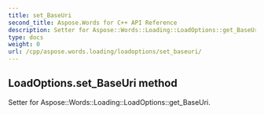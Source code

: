 ```yaml
---
title: set_BaseUri
second_title: Aspose.Words for C++ API Reference
description: Setter for Aspose::Words::Loading::LoadOptions::get_BaseUri. 
type: docs
weight: 0
url: /cpp/aspose.words.loading/loadoptions/set_baseuri/
---
```

## LoadOptions.set_BaseUri method


Setter for Aspose::Words::Loading::LoadOptions::get_BaseUri. 

